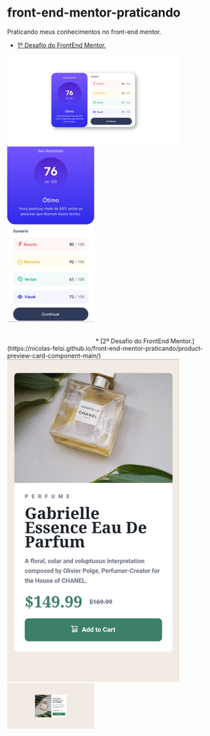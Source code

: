 # front-end-mentor-praticando
Praticando meus conhecimentos no front-end mentor.

* [1º Desafio do FrontEnd Mentor.](https://nicolas-felsi.github.io/front-end-mentor-praticando/results-summary-component/)
<img width="400px" src="./readme-images/scrnli_17_05_2023_22-32-57.png">
<img style="margin-bottom: 50px" width="40%" src="./readme-images/Screenshot_2023-05-17-22-44-29-109_com.android.chrome%20(1).jpg">
* [2º Desafio do FrontEnd Mentor.](https://nicolas-felsi.github.io/front-end-mentor-praticando/product-preview-card-component-main/)
<img width="400px" src="./readme-images/Screenshot_2023-05-17-22-37-48-517_com.android.chrome%20(1).jpg">
<img width="40%" src="./readme-images/scrnli_17_05_2023_22-37-28.png">
